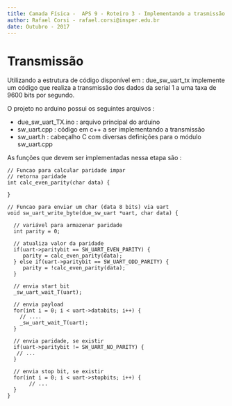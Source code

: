 ```yaml
---
title: Camada Física -  APS 9 - Roteiro 3 - Implementando a trasmissão
author: Rafael Corsi - rafael.corsi@insper.edu.br
date: Outubro - 2017
---
```


# Transmissão 

Utilizando a estrutura de código disponível em : due_sw_uart_tx implemente um código que realiza a transmissão dos dados da serial 1 a uma taxa de 9600 bits por segundo.

O projeto no arduino possui os seguintes arquivos :

 - due_sw_uart_TX.ino : arquivo principal do arduino
 - sw_uart.cpp : código em c++ a ser implementando a transmissão
 - sw_uart.h : cabeçalho C com diversas definições para o módulo sw_uart.cpp

As funções que devem ser implementadas nessa etapa são :

```
// Funcao para calcular paridade impar
// retorna paridade
int calc_even_parity(char data) {
  
}
```

```
// Funcao para enviar um char (data 8 bits) via uart
void sw_uart_write_byte(due_sw_uart *uart, char data) {
  
  // variável para armazenar paridade
  int parity = 0;

  // atualiza valor da paridade
  if(uart->paritybit == SW_UART_EVEN_PARITY) {
     parity = calc_even_parity(data);
  } else if(uart->paritybit == SW_UART_ODD_PARITY) {
     parity = !calc_even_parity(data);
  }
  
  // envia start bit
  _sw_uart_wait_T(uart);
  
  // envia payload
  for(int i = 0; i < uart->databits; i++) {
    // ....
    _sw_uart_wait_T(uart);
  }

  // envia paridade, se existir
  if(uart->paritybit != SW_UART_NO_PARITY) {
   // ...
  }
  
  // envia stop bit, se existir
  for(int i = 0; i < uart->stopbits; i++) {
       // ...
  } 
}
```
